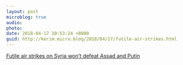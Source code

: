 ```yaml
---
layout: post
microblog: true
audio: 
photo: 
date: 2018-04-17 10:53:24 +0800
guid: http://kerim.micro.blog/2018/04/17/futile-air-strikes.html
---
```

[Futile air strikes on Syria won’t defeat Assad and Putin](https://www.newstatesman.com/world/2018/04/futile-air-strikes-syria-won-t-defeat-assad-and-putin)
